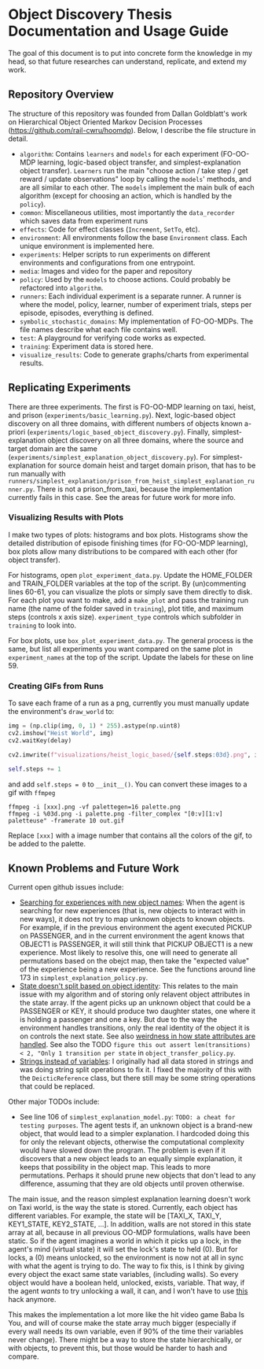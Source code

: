 # Object Discovery Thesis Documentation and Usage Guide

The goal of this document is to put into concrete form the knowledge in my head,
so that future researches can understand, replicate, and extend my work.

## Repository Overview

The structure of this repository was founded from Dallan Goldblatt's work on
Hierarchical Object Oriented Markov Decision Processes (https://github.com/rail-cwru/hoomdp). 
Below, I describe the file structure in detail.

* `algorithm`:  Contains `learners` and `models` for each experiment (FO-OO-MDP learning,
  logic-based object transfer, and simplest-explanation object transfer).
  `Learners` run the main "choose action / take step / get reward / update observations" loop by calling the `models`' methods,
  and are all similar to each other. The `models` implement the main bulk of each algorithm
  (except for choosing an action, which is handled by the `policy`).
* `common`: Miscellaneous utilities, most importantly the `data_recorder` which saves data from experiment runs
* `effects`: Code for effect classes (`Increment`, `SetTo`, etc).
* `environment`: All environments follow the base `Environment` class. Each unique environment is implemented here.
* `experiments`: Helper scripts to run experiments on different environments and configurations from one entrypoint.
* `media`: Images and video for the paper and repository
* `policy`: Used by the `models` to choose actions. Could probably be refactored into `algorithm`.
* `runners`: Each individual experiment is a separate runner. A runner is where the model, policy, learner,
  number of experiment trials, steps per episode, episodes, everything is defined.
* `symbolic_stochastic_domains`: My implementation of FO-OO-MDPs. The file names describe what each file contains well.
* `test`: A playground for verifying code works as expected.
* `training`: Experiment data is stored here.
* `visualize_results`: Code to generate graphs/charts from experimental results.

## Replicating Experiments

There are three experiments. The first is FO-OO-MDP learning on taxi, heist, and prison (`experiments/basic_learning.py`).
Next, logic-based object discovery on all three domains, with different numbers of objects known a-priori
(`experiments/logic_based_object_discovery.py`). Finally, simplest-explanation object discovery on all three domains,
where the source and target domain are the same (`experiments/simplest_explanation_object_discovery.py`). For simplest-explanation
for source domain heist and target domain prison, that has to be run manually with `runners/simplest_explanation/prison_from_heist_simplest_explanation_runner.py`.
There is not a prison_from_taxi, because the implementation currently fails in this case. See the areas for future work for more info.

### Visualizing Results with Plots

I make two types of plots: histograms and box plots. Histograms show the detailed distribution of episode finishing times
(for FO-OO-MDP learning), box plots allow many distributions to be compared with each other (for object transfer).

For histograms, open `plot_experiment_data.py`. Update the HOME_FOLDER and TRAIN_FOLDER variables at the top of the script.
By (un)commenting lines 60-61, you can visualize the plots or simply save them directly to disk.
For each plot you want to make, add a `make_plot` and pass the training run name (the name of the folder saved in `training`),
plot title, and maximum steps (controls x axis size). `experiment_type` controls which subfolder in `training`
to look into.

For box plots, use `box_plot_experiment_data.py`. The general process is the same, but list all experiments you want compared on
the same plot in `experiment_names` at the top of the script. Update the labels for these on line 59.

### Creating GIFs from Runs

To save each frame of a run as a png, currently you must manually update the environment's `draw_world` to:
```python
img = (np.clip(img, 0, 1) * 255).astype(np.uint8)
cv2.imshow("Heist World", img)
cv2.waitKey(delay)

cv2.imwrite(f"visualizations/heist_logic_based/{self.steps:03d}.png", img)

self.steps += 1
```

and add `self.steps = 0` to `__init__()`. You can convert these images to a gif with `ffmpeg`
```
ffmpeg -i [xxx].png -vf palettegen=16 palette.png
ffmpeg -i %03d.png -i palette.png -filter_complex "[0:v][1:v] paletteuse" -framerate 10 out.gif
```

Replace `[xxx]` with a image number that contains all the colors of the gif, to be added to the palette.

## Known Problems and Future Work

Current open github issues include:
* [Searching for experiences with new object names](https://github.com/edf42001/masters-thesis/issues/24): When the agent
  is searching for new experiences (that is, new objects to interact with in new ways), it does not try to map unknown objects
  to known objects. For example, if in the previous environment the agent executed PICKUP on PASSENGER, and in the current
  environment the agent knows that OBJECT1 is PASSENGER, it will still think that PICKUP OBJECT1 is a new experience. Most
  likely to resolve this, one will need to generate all permutations based on the obejct map, then take the "expected value" of the experience
  being a new experience. See the functions around line 173 in `simplest_explanation_policy.py`.
* [State doesn't split based on object identity](https://github.com/edf42001/masters-thesis/issues/14): This relates to the
  main issue with my algorithm and of storing only relavent object attributes in the state array. If the agent picks up
  an unknown object that could be a PASSENGER or KEY, it should produce two daughter states, one where it is holding a passenger
  and one a key. But due to the way the environment handles transitions, only the real identity of the object it is on controls the next state.
  See also [weirdness in how state attributes are handled](https://github.com/edf42001/masters-thesis/issues/23). See also the TODO
  `figure this out assert len(transitions) < 2, "Only 1 transition per state` in `object_transfer_policy.py`.
* [Strings instead of variables](https://github.com/edf42001/masters-thesis/issues/13): I originally had all data stored in strings
  and was doing string split operations to fix it. I fixed the majority of this with the `DeicticReference` class, but there
  still may be some string operations that could be replaced.
  
Other major TODOs include:
* See line 106 of `simplest_explanation_model.py`: `TODO: a cheat for testing purposes`. The agent tests if, an unknown
  object is a brand-new object, that would lead to a simpler explanation. I hardcoded doing this for only the relevant objects,
  otherwise the computational complexity would have slowed down the program. The problem is even if it discovers that a new object
  leads to an equally simple explanation, it keeps that possibility in the object map. This leads to more permutations. Perhaps it should
  prune new objects that don't lead to any difference, assuming that they are old objects until proven otherwise.

The main issue, and the reason simplest explanation learning doesn't work on Taxi world, is the way the state is stored.
Currently, each object has different variables. For example, the state will be \[TAXI_X, TAXI_Y, KEY1_STATE, KEY2_STATE, ...\].
In addition, walls are not stored in this state array at all, because in all previous OO-MDP formulations, walls have been static.
So if the agent imagines a world in which it picks up a lock, in the agent's mind (virtual state) it will set the lock's state to held (0).
But for locks, a (0) means unlocked, so the environment is now not at all in sync with what the agent is trying to do.
The way to fix this, is I think by giving every object the exact same state variables, (including walls). So every object
would have a boolean held, unlocked, exists, variable. That way, if the agent *wants* to try unlocking a wall, it can,
and I won't have to use [this](https://github.com/edf42001/masters-thesis/blob/8105ca15c4159cabe8ac41860fe9145766df1c8b/algorithm/symbolic_domains/simplest_explanation_model.py#L239-L244) hack anymore.

This makes the implementation a lot more like the hit video game Baba Is You, and will of course make the state array much bigger
(especially if every wall needs its own variable, even if 90% of the time their variables never change). There might be a way to store
the state hierarchically, or with objects, to prevent this, but those would be harder to hash and compare. 
